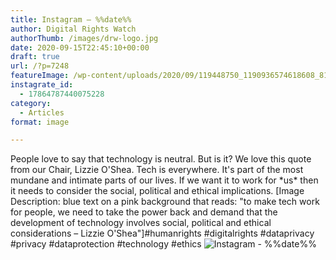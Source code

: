 ```yaml
---
title: Instagram – %%date%%
author: Digital Rights Watch
authorThumb: /images/drw-logo.jpg
date: 2020-09-15T22:45:10+00:00
draft: true
url: /?p=7248
featureImage: /wp-content/uploads/2020/09/119448750_1190936574618608_8156010140132113222_n.jpg
instagrate_id:
  - 17864787440075228
category:
  - Articles
format: image

---
```

People love to say that technology is neutral. But is it? We love this quote from our Chair, Lizzie O'Shea. Tech is everywhere. It's part of the most mundane and intimate parts of our lives. If we want it to work for \*us\* then it needs to consider the social, political and ethical implications. [Image Description: blue text on a pink background that reads: "to make tech work for people, we need to take the power back and demand that the development of technology involves social, political and ethical considerations &#8211; Lizzie O'Shea"]#humanrights #digitalrights #dataprivacy #privacy #dataprotection #technology #ethics
<img decoding="async" src="/wp-content/uploads/2020/09/119448750_1190936574618608_8156010140132113222_n.jpg" alt="Instagram - %%date%%" />
